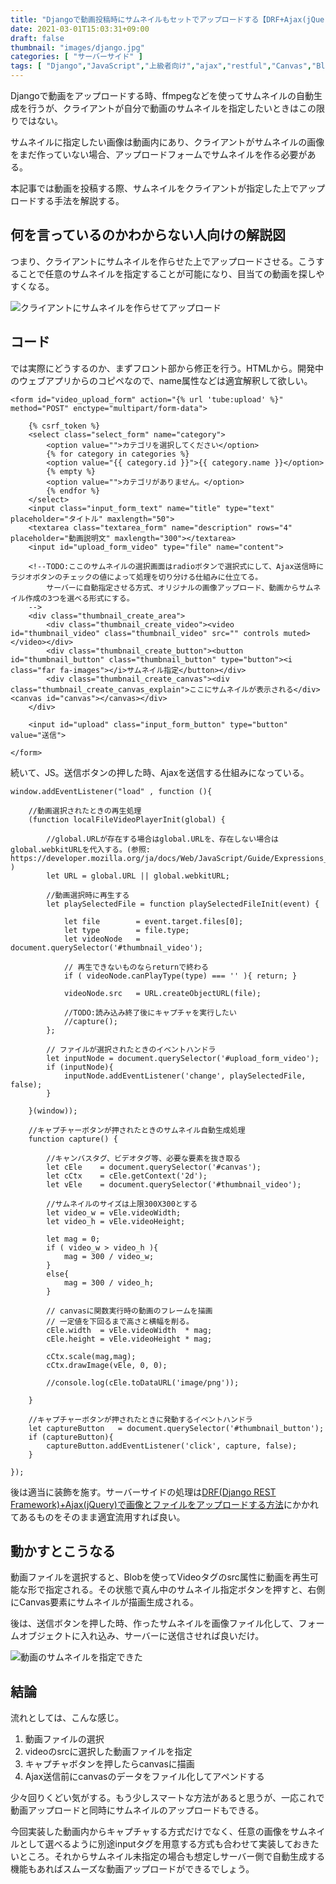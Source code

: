 ```yaml
---
title: "Djangoで動画投稿時にサムネイルもセットでアップロードする【DRF+Ajax(jQuery)+canvas】"
date: 2021-03-01T15:03:31+09:00
draft: false
thumbnail: "images/django.jpg"
categories: [ "サーバーサイド" ]
tags: [ "Django","JavaScript","上級者向け","ajax","restful","Canvas","Blob" ]
---
```


Djangoで動画をアップロードする時、ffmpegなどを使ってサムネイルの自動生成を行うが、クライアントが自分で動画のサムネイルを指定したいときはこの限りではない。

サムネイルに指定したい画像は動画内にあり、クライアントがサムネイルの画像をまだ作っていない場合、アップロードフォームでサムネイルを作る必要がある。

本記事では動画を投稿する際、サムネイルをクライアントが指定した上でアップロードする手法を解説する。


## 何を言っているのかわからない人向けの解説図

つまり、クライアントにサムネイルを作らせた上でアップロードさせる。こうすることで任意のサムネイルを指定することが可能になり、目当ての動画を探しやすくなる。

<div class="img-center"><img src="/images/Screenshot from 2021-03-01 15-23-27.png" alt="クライアントにサムネイルを作らせてアップロード"></div>


## コード

では実際にどうするのか、まずフロント部から修正を行う。HTMLから。開発中のウェブアプリからのコピペなので、name属性などは適宜解釈して欲しい。

    <form id="video_upload_form" action="{% url 'tube:upload' %}" method="POST" enctype="multipart/form-data">
    
        {% csrf_token %}
        <select class="select_form" name="category">
            <option value="">カテゴリを選択してください</option>
            {% for category in categories %}
            <option value="{{ category.id }}">{{ category.name }}</option>
            {% empty %}
            <option value="">カテゴリがありません。</option>
            {% endfor %}
        </select>
        <input class="input_form_text" name="title" type="text" placeholder="タイトル" maxlength="50">
        <textarea class="textarea_form" name="description" rows="4" placeholder="動画説明文" maxlength="300"></textarea>
        <input id="upload_form_video" type="file" name="content">
    
        <!--TODO:ここのサムネイルの選択画面はradioボタンで選択式にして、Ajax送信時にラジオボタンのチェックの値によって処理を切り分ける仕組みに仕立てる。
            サーバーに自動指定させる方式、オリジナルの画像アップロード、動画からサムネイル作成の3つを選べる形式にする。
        -->
        <div class="thumbnail_create_area">
            <div class="thumbnail_create_video"><video id="thumbnail_video" class="thumbnail_video" src="" controls muted></video></div>
            <div class="thumbnail_create_button"><button id="thumbnail_button" class="thumbnail_button" type="button"><i class="far fa-images"></i>サムネイル指定</button></div>
            <div class="thumbnail_create_canvas"><div class="thumbnail_create_canvas_explain">ここにサムネイルが表示される</div><canvas id="canvas"></canvas></div>
        </div>
    
        <input id="upload" class="input_form_button" type="button" value="送信">
    
    </form>

続いて、JS。送信ボタンの押した時、Ajaxを送信する仕組みになっている。

    window.addEventListener("load" , function (){
    
        //動画選択されたときの再生処理
        (function localFileVideoPlayerInit(global) {
    
            //global.URLが存在する場合はglobal.URLを、存在しない場合はglobal.webkitURLを代入する。(参照: https://developer.mozilla.org/ja/docs/Web/JavaScript/Guide/Expressions_and_Operators#logical_operators )
            let URL = global.URL || global.webkitURL;
    
            //動画選択時に再生する
            let playSelectedFile = function playSelectedFileInit(event) {
    
                let file        = event.target.files[0];
                let type        = file.type;
                let videoNode   = document.querySelector('#thumbnail_video');
    
                // 再生できないものならreturnで終わる
                if ( videoNode.canPlayType(type) === '' ){ return; }
    
                videoNode.src   = URL.createObjectURL(file);
    
                //TODO:読み込み終了後にキャプチャを実行したい
                //capture();
            };
    
            // ファイルが選択されたときのイベントハンドラ
            let inputNode = document.querySelector('#upload_form_video');
            if (inputNode){
                inputNode.addEventListener('change', playSelectedFile, false);
            }
    
        }(window));
    
        //キャプチャーボタンが押されたときのサムネイル自動生成処理
        function capture() {
    
            //キャンバスタグ、ビデオタグ等、必要な要素を抜き取る
            let cEle    = document.querySelector('#canvas');
            let cCtx    = cEle.getContext('2d');
            let vEle    = document.querySelector('#thumbnail_video');
    
            //サムネイルのサイズは上限300X300とする
            let video_w = vEle.videoWidth;
            let video_h = vEle.videoHeight;
    
            let mag = 0;
            if ( video_w > video_h ){
                mag = 300 / video_w;
            }
            else{
                mag = 300 / video_h;
            }
    
            // canvasに関数実行時の動画のフレームを描画
            // 一定値を下回るまで高さと横幅を削る。
            cEle.width  = vEle.videoWidth  * mag;
            cEle.height = vEle.videoHeight * mag;       
    
            cCtx.scale(mag,mag);
            cCtx.drawImage(vEle, 0, 0);
    
            //console.log(cEle.toDataURL('image/png'));
    
        }
    
        //キャプチャーボタンが押されたときに発動するイベントハンドラ
        let captureButton   = document.querySelector('#thumbnail_button');
        if (captureButton){
            captureButton.addEventListener('click', capture, false);
        }
    
    });

後は適当に装飾を施す。サーバーサイドの処理は[DRF(Django REST Framework)+Ajax(jQuery)で画像とファイルをアップロードする方法](/post/drf-ajax-fileupload/)にかかれてあるものをそのまま適宜流用すれば良い。

## 動かすとこうなる

動画ファイルを選択すると、Blobを使ってVideoタグのsrc属性に動画を再生可能な形で指定される。その状態で真ん中のサムネイル指定ボタンを押すと、右側にCanvas要素にサムネイルが描画生成される。

後は、送信ボタンを押した時、作ったサムネイルを画像ファイル化して、フォームオブジェクトに入れ込み、サーバーに送信させれば良いだけ。

<div class="img-center"><img src="/images/Screenshot from 2021-03-17 08-22-19.png" alt="動画のサムネイルを指定できた"></div>


## 結論

流れとしては、こんな感じ。

1. 動画ファイルの選択
1. videoのsrcに選択した動画ファイルを指定
1. キャプチャボタンを押したらcanvasに描画
1. Ajax送信前にcanvasのデータをファイル化してアペンドする

少々回りくどい気がする。もう少しスマートな方法があると思うが、一応これで動画アップロードと同時にサムネイルのアップロードもできる。

今回実装した動画内からキャプチャする方式だけでなく、任意の画像をサムネイルとして選べるように別途inputタグを用意する方式も合わせて実装しておきたいところ。それからサムネイル未指定の場合も想定しサーバー側で自動生成する機能もあればスムーズな動画アップロードができるでしょう。

